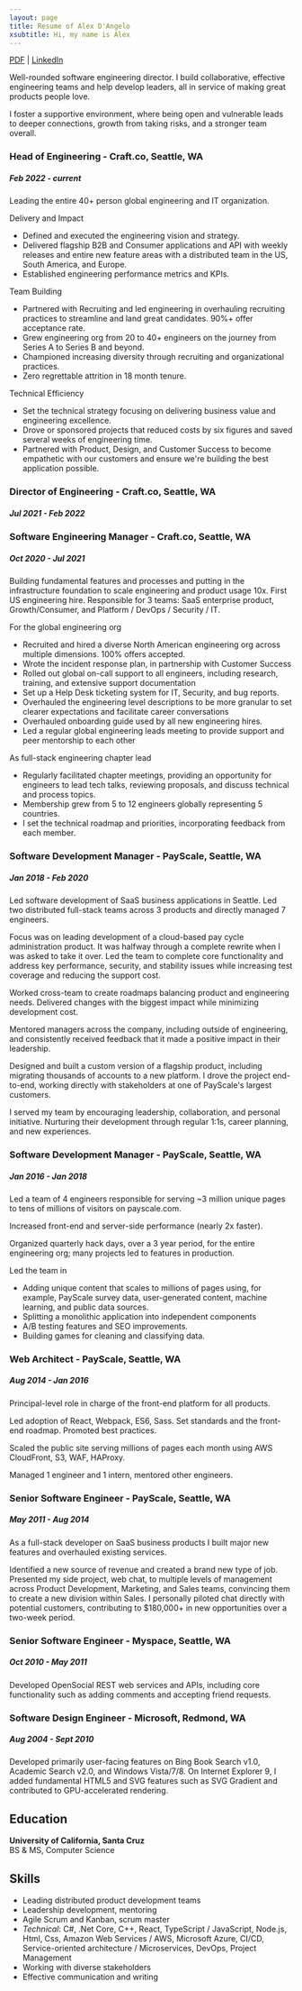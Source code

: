 ```yaml
---
layout: page
title: Resume of Alex D'Angelo
xsubtitle: Hi, my name is Alex
---
```

[PDF](https://www.alexdangelo.com/alex-dangelo-resume-2023-10-24.pdf) | [LinkedIn](https://www.linkedin.com/in/alexdangelo/)

Well-rounded software engineering director. I build collaborative, effective engineering teams and help develop leaders, all in service of making great products people love.

I foster a supportive environment, where being open and vulnerable leads to deeper connections, growth from taking risks, and a stronger team overall.

### Head of Engineering - Craft.co, Seattle, WA ###
##### *Feb 2022 - current* #####

Leading the entire 40+ person global engineering and IT organization. 

Delivery and Impact
* Defined and executed the engineering vision and strategy.
* Delivered flagship B2B and Consumer applications and API with weekly releases and entire new feature areas with a distributed team in the US, South America, and Europe.
* Established engineering performance metrics and KPIs.

Team Building
* Partnered with Recruiting and led engineering in overhauling recruiting practices to streamline and land great candidates. 90%+ offer acceptance rate. 
* Grew engineering org from 20 to 40+ engineers on the journey from Series A to Series B and beyond.
* Championed increasing diversity through recruiting and organizational practices.
* Zero regrettable attrition in 18 month tenure.

Technical Efficiency
* Set the technical strategy focusing on delivering business value and engineering excellence. 
* Drove or sponsored projects that reduced costs by six figures and saved several weeks of engineering time.
* Partnered with Product, Design, and Customer Success to become empathetic with our customers and ensure we're building the best application possible.

### Director of Engineering - Craft.co, Seattle, WA ###
##### *Jul 2021 - Feb 2022* #####

### Software Engineering Manager - Craft.co, Seattle, WA ###
##### *Oct 2020 - Jul 2021* #####
Building fundamental features and processes and putting in the infrastructure foundation to scale engineering and product usage 10x. First US engineering hire. Responsible for 3 teams: SaaS enterprise product, Growth/Consumer, and Platform / DevOps / Security / IT. 

For the global engineering org
* Recruited and hired a diverse North American engineering org across multiple dimensions. 100% offers accepted.
* Wrote the incident response plan, in partnership with Customer Success
* Rolled out global on-call support to all engineers, including research, training, and extensive support documentation
* Set up a Help Desk ticketing system for IT, Security, and bug reports.
* Overhauled the engineering level descriptions to be more granular to set clearer expectations and facilitate career conversations
* Overhauled onboarding guide used by all new engineering hires.
* Led a regular global engineering leads meeting to provide support and peer mentorship to each other

As full-stack engineering chapter lead
* Regularly facilitated chapter meetings, providing an opportunity for engineers to lead tech talks, reviewing proposals, and discuss technical and process topics.
* Membership grew from 5 to 12 engineers globally representing 5 countries.
* I set the technical roadmap and priorities, incorporating feedback from each member.

### Software Development Manager - PayScale, Seattle, WA ###
##### *Jan 2018 - Feb 2020* #####

Led software development of SaaS business applications in Seattle. Led two distributed full-stack teams across 3 products and directly managed 7 engineers.

Focus was on leading development of a cloud-based pay cycle administration product. It was halfway through a complete rewrite when I was asked to take it over. Led the team to complete core functionality and address key performance, security, and stability issues while increasing test coverage and reducing the support cost.

Worked cross-team to create roadmaps balancing product and engineering needs. Delivered changes with the biggest impact while minimizing development cost.

Mentored managers across the company, including outside of engineering, and consistently received feedback that it made a positive impact in their leadership.

Designed and built a custom version of a flagship product, including migrating thousands of accounts to a new platform. I drove the project end-to-end, working directly with stakeholders at one of PayScale's largest customers.

I served my team by encouraging leadership, collaboration, and personal initiative. Nurturing their development through regular 1:1s, career planning, and new experiences.

### Software Development Manager - PayScale, Seattle, WA ###
##### *Jan 2016 - Jan 2018* #####
Led a team of 4 engineers responsible for serving ~3 million unique pages to tens of millions of visitors on payscale.com.

Increased front-end and server-side performance (nearly 2x faster).

Organized quarterly hack days, over a 3 year period, for the entire engineering org; many projects led to features in production.

Led the team in
* Adding unique content that scales to millions of pages using, for example, PayScale survey data, user-generated content, machine learning, and public data sources.
* Splitting a monolithic application into independent components
* A/B testing features and SEO improvements.
* Building games for cleaning and classifying data.

### Web Architect - PayScale, Seattle, WA ###
##### *Aug 2014 - Jan 2016* #####
Principal-level role in charge of the front-end platform for all products.

Led adoption of React, Webpack, ES6, Sass. Set standards and the front-end roadmap. Promoted best practices.

Scaled the public site serving millions of pages each month using AWS CloudFront, S3, WAF, HAProxy.

Managed 1 engineer and 1 intern, mentored other engineers.

### Senior Software Engineer - PayScale, Seattle, WA ###
##### *May 2011 - Aug 2014* #####

As a full-stack developer on SaaS business products I built major new features and overhauled existing services.

Identified a new source of revenue and created a brand new type of job. Presented my side project, web chat, to multiple levels of management across Product Development, Marketing, and Sales teams, convincing them to create a new division within Sales. I personally piloted chat directly with potential customers, contributing to $180,000+ in new opportunities over a two-week period.

### Senior Software Engineer - Myspace, Seattle, WA ###
##### *Oct 2010 - May 2011* #####
Developed OpenSocial REST web services and APIs, including core functionality such as adding comments and accepting friend requests.

### Software Design Engineer - Microsoft, Redmond, WA ###
##### *Aug 2004 - Sept 2010* #####
Developed primarily user-facing features on Bing Book Search v1.0, Academic Search v2.0, and Windows Vista/7/8. On Internet Explorer 9, I added fundamental HTML5 and SVG features such as SVG Gradient and contributed to GPU-accelerated rendering.

## Education ##
**University of California, Santa Cruz**<br>
BS & MS, Computer Science

## Skills ##
* Leading distributed product development teams
* Leadership development, mentoring
* Agile Scrum and Kanban, scrum master
* *Technical*: C#, .Net Core, C++, React, TypeScript / JavaScript, Node.js, Html, Css, Amazon Web Services / AWS, Microsoft Azure, CI/CD, Service-oriented architecture / Microservices, DevOps, Project Management
* Working with diverse stakeholders
* Effective communication and writing
